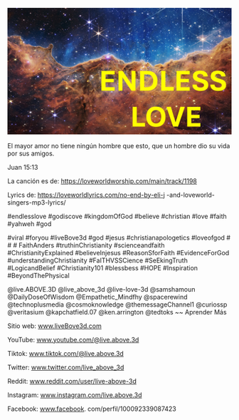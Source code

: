 ![Video cover image](../cover.jpeg "cover-photo")

El mayor amor no tiene ningún hombre que esto, que un hombre dio su vida por sus amigos.

Juan 15:13

La canción es de: https://loveworldworship.com/main/track/1198

Lyrics de: https://loveworldlyrics.com/no-end-by-eli-j -and-loveworld-singers-mp3-lyrics/


#endlesslove #godiscove #kingdomOfGod #believe #christian #love #faith #yahweh #god

#viral #foryou #liveBove3d #god #jesus #christianapologetics #loveofgod # # # FaithAnders #truthinChristianity #scienceandfaith #ChristianityExplained #believeInjesus #ReasonSforFaith #EvidenceForGod #understandingChristianity #FaITHVSSCience #SeEkingTruth #LogicandBelief #Christianity101 #blessbess #HOPE #Inspiration #BeyondThePhysical

@live.ABOVE.3D @live_above_3d @live-love-3d @samshamoun @DailyDoseOfWisdom @Empathetic_Mindfhy @spacerewind @technoplusmedia @cosmoknowledge @themessageChannel1 @curiossp @veritasium @kapchatfield.07 @ken.arrington @tedtoks ~~ Aprender Más


Sitio web: www.liveBove3d.com

YouTube: www.youtube.com/@live.above.3d

Tiktok: www.tiktok.com/@live.above.3d

Twitter: www.twitter.com/live_above_3d

Reddit: www.reddit.com/user/live-above-3d

Instagram: www.instagram.com/live.above.3d

Facebook: www.facebook. com/perfil/100092339087423
